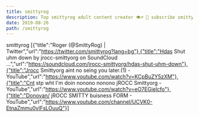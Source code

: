 ```yaml
---
title: smittyrog
description: Top smittyrog adult content creator 👁♐️ 👑 subscribe smittyrog to my porn site below IG smittyrog
date: 2019-08-26
path: /smittyrog
---
```


smittyrog
[{"title":"Roger (@SmittyRog) | Twitter","url":"https://twitter.com/smittyrog?lang=bg"},{"title":"Hdas Shut uhm down by jrocc-smittyorg on SoundCloud ...","url":"https://soundcloud.com/jrocc-smittyorg/hdas-shut-uhm-down"},{"title":"Jrocc Smittyorg aint no seing you later.(1) - YouTube","url":"https://www.youtube.com/watch?v=KCpBuZY5zXM"},{"title":"Cnt stp wht I'm doin nonono nonono jROCC Smittyorg - YouTube","url":"https://www.youtube.com/watch?v=eO7EGielcfo"},{"title":"Donovan/ jROCC SMITTY buisness FORM - YouTube","url":"https://www.youtube.com/channel/UCVK0-EtnaZmmu0vlFsLOuuQ"}]

